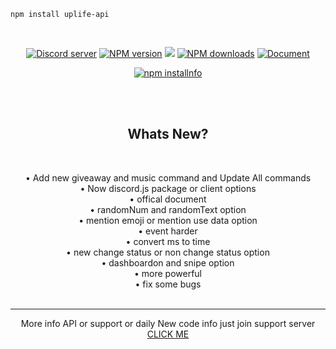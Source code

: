 ```
npm install uplife-api 
```

<div align="center">
 <br>
  <p>
    <a href="https://discord.gg/KmngEup"><img src="https://img.shields.io/discord/638943292242919455?color=7289da&logo=discord&logoColor=white" alt="Discord server" /></a>
    <a href="https://www.npmjs.com/package/uplife-api"><img src="https://img.shields.io/npm/v/uplife-api.svg?maxAge=3600" alt="NPM version" /></a>
   <a href="https://github.com/namekinggamerboy/uplife"><img src="https://github.com/namekinggamerboy/uplife/workflows/Node.js%20CI/badge.svg?branch=master" atl="node built"></a>
  <a href="https://www.npmjs.com/package/uplife-api"><img src="https://img.shields.io/npm/dt/uplife-api.svg?maxAge=3600" alt="NPM downloads" /></a>
    <a href="https://namekinggamerboy.github.io/uplife-api-docs/"><img src="https://img.shields.io/badge/Documentation-Click%20here-blue?style=for-the-badge" alt="Document"></a>
  </p>
  <p>
    <a href="https://nodei.co/npm/uplife-api/"><img src="https://nodei.co/npm/uplife-api.png?downloads=true&stars=true" alt="npm installnfo" /></a>
  </p>
<br>
<br>
<h2><b>Whats New?</h2></b>
<br>

• Add new giveaway and music command and Update All commands<br>
• Now discord.js package or client options<br>
• offical document<br>
• randomNum and randomText option<br>
• mention emoji or mention use data option<br>
• event harder<br>
• convert ms to time<br>
• new change status or non change status option<br>
• dashboardon and snipe option<br>
• more powerful<br>
• fix some bugs<br>
<br>
<hr>
More info API or support or daily New code info just join support server<br>
<a href="https://discord.gg/KmngEup">CLICK ME</a>
</div>
